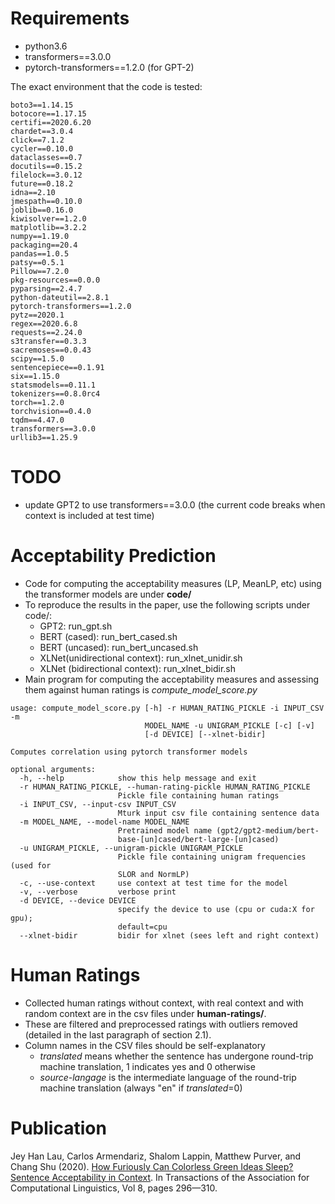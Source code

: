 # Requirements

- python3.6
- transformers==3.0.0
- pytorch-transformers==1.2.0 (for GPT-2)

The exact environment that the code is tested:
```
boto3==1.14.15
botocore==1.17.15
certifi==2020.6.20
chardet==3.0.4
click==7.1.2
cycler==0.10.0
dataclasses==0.7
docutils==0.15.2
filelock==3.0.12
future==0.18.2
idna==2.10
jmespath==0.10.0
joblib==0.16.0
kiwisolver==1.2.0
matplotlib==3.2.2
numpy==1.19.0
packaging==20.4
pandas==1.0.5
patsy==0.5.1
Pillow==7.2.0
pkg-resources==0.0.0
pyparsing==2.4.7
python-dateutil==2.8.1
pytorch-transformers==1.2.0
pytz==2020.1
regex==2020.6.8
requests==2.24.0
s3transfer==0.3.3
sacremoses==0.0.43
scipy==1.5.0
sentencepiece==0.1.91
six==1.15.0
statsmodels==0.11.1
tokenizers==0.8.0rc4
torch==1.2.0
torchvision==0.4.0
tqdm==4.47.0
transformers==3.0.0
urllib3==1.25.9
```

# TODO
- update GPT2 to use transformers==3.0.0 (the current code breaks when context is included at test time)

# Acceptability Prediction

- Code for computing the acceptability measures (LP, MeanLP, etc) using the transformer models are under **code/**
- To reproduce the results in the paper, use the following scripts under code/:
  - GPT2: run_gpt.sh
  - BERT (cased): run_bert_cased.sh
  - BERT (uncased): run_bert_uncased.sh
  - XLNet(unidirectional context): run_xlnet_unidir.sh
  - XLNet (bidirectional context): run_xlnet_bidir.sh
- Main program for computing the acceptability measures and assessing them against human ratings is _compute_model_score.py_

```
usage: compute_model_score.py [-h] -r HUMAN_RATING_PICKLE -i INPUT_CSV -m
                              MODEL_NAME -u UNIGRAM_PICKLE [-c] [-v]
                              [-d DEVICE] [--xlnet-bidir]

Computes correlation using pytorch transformer models

optional arguments:
  -h, --help            show this help message and exit
  -r HUMAN_RATING_PICKLE, --human-rating-pickle HUMAN_RATING_PICKLE
                        Pickle file containing human ratings
  -i INPUT_CSV, --input-csv INPUT_CSV
                        Mturk input csv file containing sentence data
  -m MODEL_NAME, --model-name MODEL_NAME
                        Pretrained model name (gpt2/gpt2-medium/bert-
                        base-[un]cased/bert-large-[un]cased)
  -u UNIGRAM_PICKLE, --unigram-pickle UNIGRAM_PICKLE
                        Pickle file containing unigram frequencies (used for
                        SLOR and NormLP)
  -c, --use-context     use context at test time for the model
  -v, --verbose         verbose print
  -d DEVICE, --device DEVICE
                        specify the device to use (cpu or cuda:X for gpu);
                        default=cpu
  --xlnet-bidir         bidir for xlnet (sees left and right context)
  ```

# Human Ratings
- Collected human ratings without context, with real context and with random context are in the csv files under **human-ratings/**.
- These are filtered and preprocessed ratings with outliers removed (detailed in the last paragraph of section 2.1).
- Column names in the CSV files should be self-explanatory
  - _translated_ means whether the sentence has undergone round-trip machine translation, 1 indicates yes and 0 otherwise
  - _source-langage_ is the intermediate language of the round-trip machine translation (always "en" if _translated_=0)
  
# Publication

Jey Han Lau, Carlos Armendariz, Shalom Lappin, Matthew Purver, and Chang Shu (2020). [How Furiously Can Colorless Green Ideas Sleep? Sentence Acceptability in Context](https://www.mitpressjournals.org/doi/full/10.1162/tacl_a_00315). In Transactions of the Association for Computational Linguistics, Vol 8, pages 296—310. 
